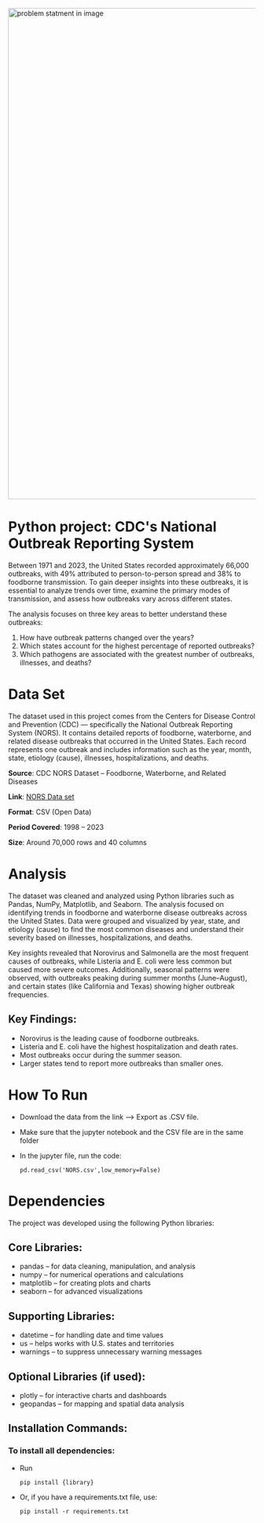 <img width="1000" height="1000" alt="problem statment in image" src="https://github.com/user-attachments/assets/21501e9c-c2f0-4ea5-bc7a-1eee31bc7b01" />

# Python project: CDC's National Outbreak Reporting System
Between 1971 and 2023, the United States recorded approximately 66,000 outbreaks, with 49% attributed  to person-to-person spread and 38% to foodborne transmission. To gain deeper insights into these outbreaks, it is essential to analyze trends over time, examine the primary modes of transmission, and assess how outbreaks vary across different states.

The analysis focuses on three key areas to better understand these outbreaks:
1.	How have outbreak patterns changed over the years?
2.	Which states account for the highest percentage of reported outbreaks?
3.	Which pathogens are associated with the greatest number of outbreaks, illnesses, and deaths?

# Data Set
The dataset used in this project comes from the Centers for Disease Control and Prevention (CDC) — specifically the National Outbreak Reporting System (NORS).
It contains detailed reports of foodborne, waterborne, and related disease outbreaks that occurred in the United States.
Each record represents one outbreak and includes information such as the year, month, state, etiology (cause), illnesses, hospitalizations, and deaths.

**Source**: CDC NORS Dataset – Foodborne, Waterborne, and Related Diseases

**Link**: [NORS Data set](https://data.cdc.gov/Foodborne-Waterborne-and-Related-Diseases/NORS/5xkq-dg7x/about_data)

**Format**: CSV (Open Data)

**Period Covered**: 1998 – 2023

**Size**: Around 70,000 rows and 40 columns


# Analysis
The dataset was cleaned and analyzed using Python libraries such as Pandas, NumPy, Matplotlib, and Seaborn.
The analysis focused on identifying trends in foodborne and waterborne disease outbreaks across the United States.
Data were grouped and visualized by year, state, and etiology (cause) to find the most common diseases and understand their severity based on illnesses, hospitalizations, and deaths.

Key insights revealed that Norovirus and Salmonella are the most frequent causes of outbreaks, while Listeria and E. coli were less common but caused more severe outcomes.
Additionally, seasonal patterns were observed, with outbreaks peaking during summer months (June–August), and certain states (like California and Texas) showing higher outbreak frequencies.

## Key Findings:
- Norovirus is the leading cause of foodborne outbreaks.
- Listeria and E. coli have the highest hospitalization and death rates.
- Most outbreaks occur during the summer season.
- Larger states tend to report more outbreaks than smaller ones.
 
# How To Run
- Download the data from the link --> Export as .CSV file.
- Make sure that the jupyter notebook and the CSV file are in the same folder
- In the jupyter file, run the code:

      pd.read_csv('NORS.csv',low_memory=False)

# Dependencies
The project was developed using the following Python libraries:

## Core Libraries:
- pandas – for data cleaning, manipulation, and analysis
- numpy – for numerical operations and calculations
- matplotlib – for creating plots and charts
- seaborn – for advanced visualizations

## Supporting Libraries:
- datetime – for handling date and time values
- us – helps works with U.S. states and territories
- warnings – to suppress unnecessary warning messages

## Optional Libraries (if used):
- plotly – for interactive charts and dashboards
- geopandas – for mapping and spatial data analysis

## Installation Commands:
### To install all dependencies: 
- Run

      pip install {library}
- Or, if you have a requirements.txt file, use:

      pip install -r requirements.txt




